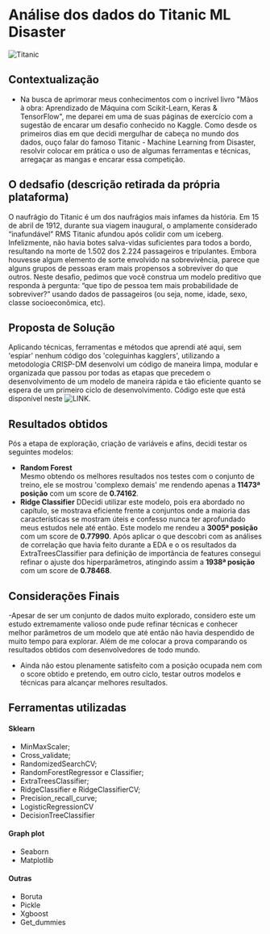 # Análise dos dados do Titanic ML Disaster
![Titanic](https://anakin022.files.wordpress.com/2018/01/titanic_banner.jpg)
###
## Contextualização
- Na busca de aprimorar meus conhecimentos com o incrível livro "Mãos à obra: Aprendizado de Máquina com Scikit-Learn, Keras & TensorFlow", me deparei em uma de suas páginas de exercício com a sugestão de encarar um desafio conhecido no Kaggle. Como desde os primeiros dias em que decidi mergulhar de cabeça no mundo dos dados, ouço falar do famoso Titanic - Machine Learning from Disaster, resolvir colocar em prática o uso de algumas ferramentas e técnicas, arregaçar as mangas e encarar essa competição.
###
## O dedsafio (descrição retirada da própria plataforma)
O naufrágio do Titanic é um dos naufrágios mais infames da história.
Em 15 de abril de 1912, durante sua viagem inaugural, o amplamente considerado “inafundável” RMS Titanic afundou após colidir com um iceberg. Infelizmente, não havia botes salva-vidas suficientes para todos a bordo, resultando na morte de 1.502 dos 2.224 passageiros e tripulantes.
Embora houvesse algum elemento de sorte envolvido na sobrevivência, parece que alguns grupos de pessoas eram mais propensos a sobreviver do que outros. Neste desafio, pedimos que você construa um modelo preditivo que responda à pergunta: “que tipo de pessoa tem mais probabilidade de sobreviver?” usando dados de passageiros (ou seja, nome, idade, sexo, classe socioeconômica, etc).
###
## Proposta de Solução
Aplicando técnicas, ferramentas e métodos que aprendi até aqui, sem 'espiar' nenhum código dos 'coleguinhas kagglers', utilizando a metodologia CRISP-DM desenvolvi um código de maneira limpa, modular e organizada que passou por todas as etapas que precedem o desenvolvimento de um modelo de maneira rápida e tão eficiente quanto se espera de um primeiro ciclo de desenvolvimento. Código este que está disponível neste ![LINK](https://github.com/rsantosluan/Titanic-MLDisaster/blob/master/notebooks/eda.ipynb).
###
## Resultados obtidos
Pós a etapa de exploração, criação de variáveis e afins, decidi testar os seguintes modelos:
- **Random Forest** </br>
Mesmo obtendo os melhores resultados nos testes com o conjunto de treino, ele se mostrou 'complexo demais' me rendendo apenas a **11473ª posição** com um score de **0.74162**.
- **Ridge Classifier** 
DDecidi utilizar este modelo, pois era abordado no capítulo, se mostrava eficiente frente a conjuntos onde a maioria das características se mostram úteis e confesso nunca ter aprofundado meus estudos nele até então. Este modelo me rendeu a **3005ª posição**  com um score de **0.77990**.
Após aplicar o que descobri com as análises de correlação que havia feito durante a EDA e o os resultados da ExtraTreesClassifier para definição de importância de features consegui refinar o ajuste dos hiperparâmetros, atingindo assim a **1938ª posição** com um score de **0.78468**.
###
## Considerações Finais</br>
-Apesar de ser um conjunto de dados muito explorado, considero este um estudo extremamente valioso onde pude refinar técnicas e conhecer melhor parâmetros de um modelo que até então não havia despendido de muito tempo para explorar. Além de me colocar a prova comparando os resultados obtidos com desenvolvedores de todo mundo.
- Ainda não estou plenamente satisfeito com a posição ocupada nem com o score obtido e pretendo, em outro ciclo, testar outros modelos e técnicas para alcançar melhores resultados.

## Ferramentas utilizadas
#### Sklearn
- MinMaxScaler;
- Cross_validate;
- RandomizedSearchCV;
- RandomForestRegressor e Classifier;
- ExtraTreesClassifier;
- RidgeClassifier e RidgeClassifierCV;
- Precision_recall_curve;
- LogisticRegressionCV
- DecisionTreeClassifier

#### Graph plot
- Seaborn
- Matplotlib

#### Outras
- Boruta
- Pickle
- Xgboost    
- Get_dummies
